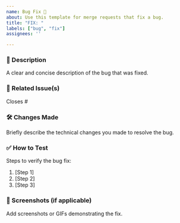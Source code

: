 ```yaml
---
name: Bug Fix 🐛
about: Use this template for merge requests that fix a bug.
title: "FIX: "
labels: ["bug", "fix"]
assignees: ''

---
```


### 📝 Description

A clear and concise description of the bug that was fixed.

### 🔗 Related Issue(s)

Closes #<!-- Replace with the issue number that this MR fixes -->

### 🛠️ Changes Made

Briefly describe the technical changes you made to resolve the bug.

### ✅ How to Test

Steps to verify the bug fix:

1.  [Step 1]
2.  [Step 2]
3.  [Step 3]

### 📸 Screenshots (if applicable)

Add screenshots or GIFs demonstrating the fix.
